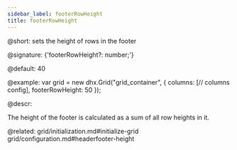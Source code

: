 ```yaml
---
sidebar_label: footerRowHeight
title: footerRowHeight
---          
```


@short: sets the height of rows in the footer

@signature: {'footerRowHeight?: number;'}

@default: 40

@example:
var grid = new dhx.Grid("grid_container", {
	columns: [// columns config],
	footerRowHeight: 50
});



@descr:
 
The height of the footer is calculated as a sum of all row heights in it.

@related: grid/initialization.md#initialize-grid
grid/configuration.md#headerfooter-height
